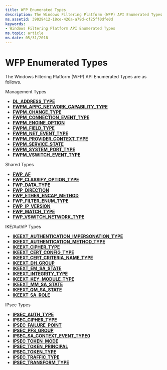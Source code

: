 ```yaml
---
title: WFP Enumerated Types
description: The Windows Filtering Platform (WFP) API Enumerated Types are as follows.
ms.assetid: 39029412-18ce-426a-a79d-cf25ff0dfe0d
keywords:
- Windows Filtering Platform API Enumerated Types
ms.topic: article
ms.date: 05/31/2018
---
```


# WFP Enumerated Types

The Windows Filtering Platform (WFP) API Enumerated Types are as follows.

Management Types

-   [**DL\_ADDRESS\_TYPE**](https://msdn.microsoft.com/library/Dd744934(v=VS.85).aspx)
-   [**FWPM\_APPC\_NETWORK\_CAPABILITY\_TYPE**](/windows/desktop/api/Fwpmtypes/ne-fwpmtypes-fwpm_appc_network_capability_type)
-   [**FWPM\_CHANGE\_TYPE**](/windows/desktop/api/Fwpmtypes/ne-fwpmtypes-fwpm_change_type)
-   [**FWPM\_CONNECTION\_EVENT\_TYPE**](/windows/desktop/api/Fwpmtypes/ne-fwpmtypes-fwpm_connection_event_type)
-   [**FWPM\_ENGINE\_OPTION**](/windows/desktop/api/Fwpmtypes/ne-fwpmtypes-fwpm_engine_option)
-   [**FWPM\_FIELD\_TYPE**](/windows/desktop/api/Fwpmtypes/ne-fwpmtypes-fwpm_field_type)
-   [**FWPM\_NET\_EVENT\_TYPE**](/windows/desktop/api/Fwpmtypes/ne-fwpmtypes-fwpm_net_event_type)
-   [**FWPM\_PROVIDER\_CONTEXT\_TYPE**](/windows/desktop/api/Fwpmtypes/ne-fwpmtypes-fwpm_provider_context_type)
-   [**FWPM\_SERVICE\_STATE**](/windows/desktop/api/Fwpmtypes/ne-fwpmtypes-fwpm_service_state)
-   [**FWPM\_SYSTEM\_PORT\_TYPE**](/windows/desktop/api/Fwpmtypes/ne-fwpmtypes-fwpm_system_port_type)
-   [**FWPM\_VSWITCH\_EVENT\_TYPE**](/windows/desktop/api/Fwpmtypes/ne-fwpmtypes-fwpm_vswitch_event_type)

Shared Types

-   [**FWP\_AF**](/windows/desktop/api/Fwptypes/ne-fwptypes-fwp_ne_family_)
-   [**FWP\_CLASSIFY\_OPTION\_TYPE**](/windows/desktop/api/Fwptypes/ne-fwptypes-fwp_classify_option_type_)
-   [**FWP\_DATA\_TYPE**](/windows/desktop/api/Fwptypes/ne-fwptypes-fwp_data_type_)
-   [**FWP\_DIRECTION**](/windows/desktop/api/Fwptypes/ne-fwptypes-fwp_direction_)
-   [**FWP\_ETHER\_ENCAP\_METHOD**](/windows/desktop/api/Fwptypes/ne-fwptypes-fwp_ether_encap_method_)
-   [**FWP\_FILTER\_ENUM\_TYPE**](/windows/desktop/api/Fwptypes/ne-fwptypes-fwp_filter_enum_type_)
-   [**FWP\_IP\_VERSION**](/windows/desktop/api/Fwptypes/ne-fwptypes-fwp_ip_version_)
-   [**FWP\_MATCH\_TYPE**](/windows/desktop/api/Fwptypes/ne-fwptypes-fwp_match_type_)
-   [**FWP\_VSWITCH\_NETWORK\_TYPE**](/windows/desktop/api/fwptypes/ne-fwptypes-fwp_vswitch_network_type_)

IKE/AuthIP Types

-   [**IKEEXT\_AUTHENTICATION\_IMPERSONATION\_TYPE**](/windows/desktop/api/Iketypes/ne-iketypes-ikeext_authentication_impersonation_type)
-   [**IKEEXT\_AUTHENTICATION\_METHOD\_TYPE**](/windows/desktop/api/Iketypes/ne-iketypes-ikeext_authentication_method_type)
-   [**IKEEXT\_CIPHER\_TYPE**](/windows/desktop/api/Iketypes/ne-iketypes-ikeext_cipher_type)
-   [**IKEEXT\_CERT\_CONFIG\_TYPE**](/windows/desktop/api/Iketypes/ne-iketypes-ikeext_cert_config_type)
-   [**IKEEXT\_CERT\_CRITERIA\_NAME\_TYPE**](/windows/desktop/api/iketypes/ne-iketypes-ikeext_cert_criteria_name_type_)
-   [**IKEEXT\_DH\_GROUP**](/windows/desktop/api/Iketypes/ne-iketypes-ikeext_dh_group)
-   [**IKEEXT\_EM\_SA\_STATE**](/windows/desktop/api/Iketypes/ne-iketypes-ikeext_em_sa_state)
-   [**IKEEXT\_INTEGRITY\_TYPE**](/windows/desktop/api/Iketypes/ne-iketypes-ikeext_integrity_type)
-   [**IKEEXT\_KEY\_MODULE\_TYPE**](/windows/desktop/api/Iketypes/ne-iketypes-ikeext_key_module_type)
-   [**IKEEXT\_MM\_SA\_STATE**](/windows/desktop/api/Iketypes/ne-iketypes-ikeext_mm_sa_state)
-   [**IKEEXT\_QM\_SA\_STATE**](/windows/desktop/api/Iketypes/ne-iketypes-ikeext_qm_sa_state)
-   [**IKEEXT\_SA\_ROLE**](/windows/desktop/api/Iketypes/ne-iketypes-ikeext_sa_role)

IPsec Types

-   [**IPSEC\_AUTH\_TYPE**](/windows/desktop/api/Ipsectypes/ne-ipsectypes-ipsec_auth_type_)
-   [**IPSEC\_CIPHER\_TYPE**](/windows/desktop/api/Ipsectypes/ne-ipsectypes-ipsec_cipher_type_)
-   [**IPSEC\_FAILURE\_POINT**](/windows/desktop/api/Ipsectypes/ne-ipsectypes-ipsec_failure_point_)
-   [**IPSEC\_PFS\_GROUP**](/windows/desktop/api/Ipsectypes/ne-ipsectypes-ipsec_pfs_group_)
-   [**IPSEC\_SA\_CONTEXT\_EVENT\_TYPE0**](/windows/desktop/api/Ipsectypes/ne-ipsectypes-ipsec_sa_context_event_type0_)
-   [**IPSEC\_TOKEN\_MODE**](/windows/desktop/api/Ipsectypes/ne-ipsectypes-ipsec_token_mode_)
-   [**IPSEC\_TOKEN\_PRINCIPAL**](/windows/desktop/api/Ipsectypes/ne-ipsectypes-ipsec_token_principal_)
-   [**IPSEC\_TOKEN\_TYPE**](/windows/desktop/api/Ipsectypes/ne-ipsectypes-ipsec_token_type_)
-   [**IPSEC\_TRAFFIC\_TYPE**](/windows/desktop/api/Ipsectypes/ne-ipsectypes-ipsec_traffic_type_)
-   [**IPSEC\_TRANSFORM\_TYPE**](/windows/desktop/api/Ipsectypes/ne-ipsectypes-ipsec_transform_type_)

 

 




